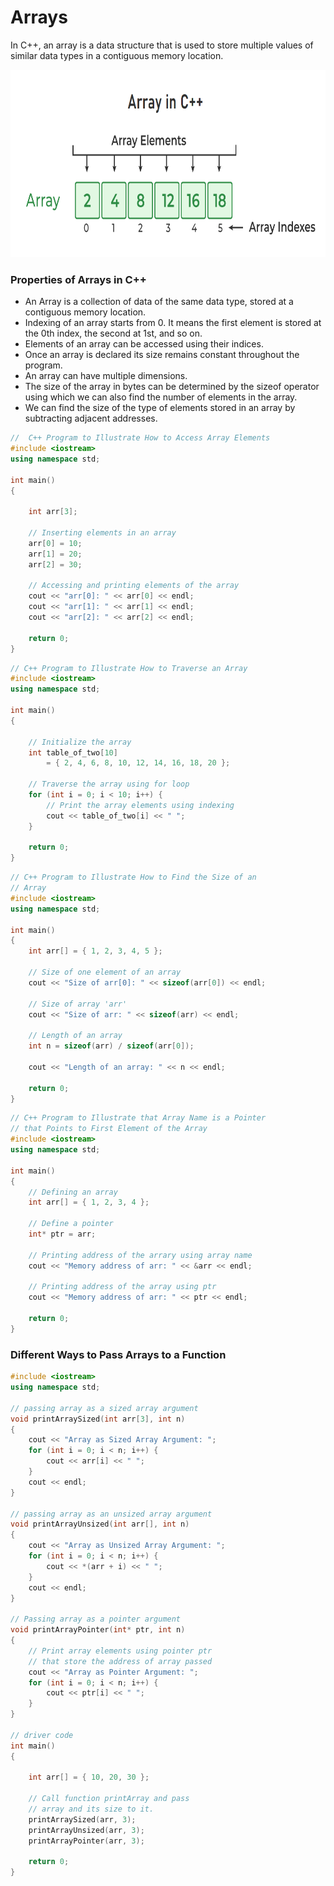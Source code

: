 # Arrays

In C++, an array is a data structure that is used to store multiple values of similar data types in a contiguous memory location.

<img src="./../images/Arrays-in-C.png" height='300px' width='600px'/>

### Properties of Arrays in C++
- An Array is a collection of data of the same data type, stored at a contiguous memory location.
- Indexing of an array starts from 0. It means the first element is stored at the 0th index, the second at 1st, and so on.
- Elements of an array can be accessed using their indices.
- Once an array is declared its size remains constant throughout the program.
- An array can have multiple dimensions.
- The size of the array in bytes can be determined by the sizeof operator using which we can also find the number of elements in the array.
- We can find the size of the type of elements stored in an array by subtracting adjacent addresses.


```cpp
//  C++ Program to Illustrate How to Access Array Elements
#include <iostream>
using namespace std;

int main()
{

    int arr[3];

    // Inserting elements in an array
    arr[0] = 10;
    arr[1] = 20;
    arr[2] = 30;

    // Accessing and printing elements of the array
    cout << "arr[0]: " << arr[0] << endl;
    cout << "arr[1]: " << arr[1] << endl;
    cout << "arr[2]: " << arr[2] << endl;

    return 0;
}
```

```cpp
// C++ Program to Illustrate How to Traverse an Array
#include <iostream>
using namespace std;

int main()
{

    // Initialize the array
    int table_of_two[10]
        = { 2, 4, 6, 8, 10, 12, 14, 16, 18, 20 };

    // Traverse the array using for loop
    for (int i = 0; i < 10; i++) {
        // Print the array elements using indexing
        cout << table_of_two[i] << " ";
    }

    return 0;
}
```


```cpp
// C++ Program to Illustrate How to Find the Size of an
// Array
#include <iostream>
using namespace std;

int main()
{
    int arr[] = { 1, 2, 3, 4, 5 };

    // Size of one element of an array
    cout << "Size of arr[0]: " << sizeof(arr[0]) << endl;

    // Size of array 'arr'
    cout << "Size of arr: " << sizeof(arr) << endl;

    // Length of an array
    int n = sizeof(arr) / sizeof(arr[0]);

    cout << "Length of an array: " << n << endl;

    return 0;
}
```


```cpp
// C++ Program to Illustrate that Array Name is a Pointer
// that Points to First Element of the Array
#include <iostream>
using namespace std;

int main()
{
    // Defining an array
    int arr[] = { 1, 2, 3, 4 };

    // Define a pointer
    int* ptr = arr;

    // Printing address of the arrary using array name
    cout << "Memory address of arr: " << &arr << endl;

    // Printing address of the array using ptr
    cout << "Memory address of arr: " << ptr << endl;

    return 0;
}
```

### Different Ways to Pass Arrays to a Function

```cpp
#include <iostream>
using namespace std;

// passing array as a sized array argument
void printArraySized(int arr[3], int n)
{
    cout << "Array as Sized Array Argument: ";
    for (int i = 0; i < n; i++) {
        cout << arr[i] << " ";
    }
    cout << endl;
}

// passing array as an unsized array argument
void printArrayUnsized(int arr[], int n)
{
    cout << "Array as Unsized Array Argument: ";
    for (int i = 0; i < n; i++) {
        cout << *(arr + i) << " ";
    }
    cout << endl;
}

// Passing array as a pointer argument
void printArrayPointer(int* ptr, int n)
{
    // Print array elements using pointer ptr
    // that store the address of array passed
    cout << "Array as Pointer Argument: ";
    for (int i = 0; i < n; i++) {
        cout << ptr[i] << " ";
    }
}

// driver code
int main()
{

    int arr[] = { 10, 20, 30 };

    // Call function printArray and pass
    // array and its size to it.
    printArraySized(arr, 3);
    printArrayUnsized(arr, 3);
    printArrayPointer(arr, 3);

    return 0;
}
```